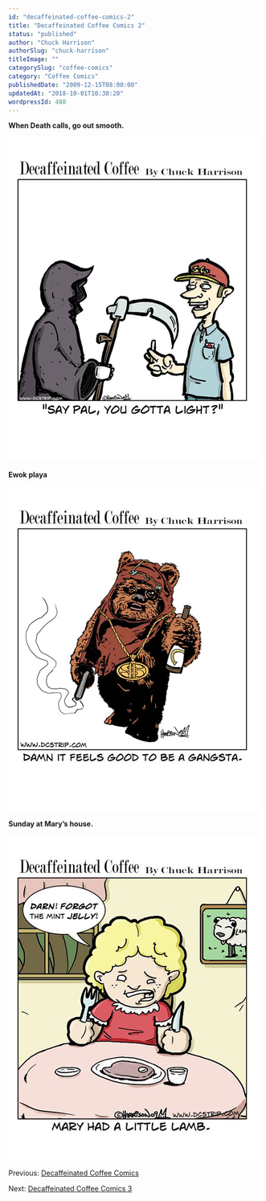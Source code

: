 ```yaml
---
id: "decaffeinated-coffee-comics-2"
title: "Decaffeinated Coffee Comics 2"
status: "published"
author: "Chuck Harrison"
authorSlug: "chuck-harrison"
titleImage: ""
categorySlug: "coffee-comics"
category: "Coffee Comics"
publishedDate: "2009-12-15T08:00:00"
updatedAt: "2018-10-01T10:38:20"
wordpressId: 488
---
```


**When Death calls, go out smooth.**

![need a light](need-a-light5001.jpg)

**Ewok playa**

![Ewok Gangsta](ewok-gangsta500.jpg)

**Sunday at Mary’s house.**

![mary had a little lamb](marys-lamb500.jpg)

Previous: [Decaffeinated Coffee Comics](/decaffeinated-coffee-comics/)

Next: [Decaffeinated Coffee Comics 3](/decaffeinated-coffee-comics-3/)
